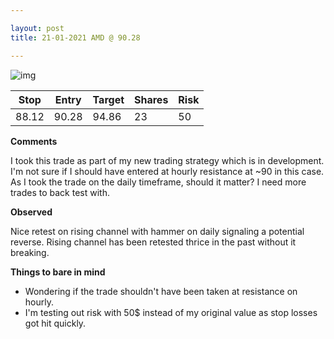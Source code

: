```yaml
---

layout: post
title: 21-01-2021 AMD @ 90.28

---
```


![img](https://i.imgur.com/X6R9UTS.png)

| Stop  | Entry | Target | Shares | Risk |
| ----- | ----- | ------ | ------ | ---- |
| 88.12 | 90.28 | 94.86  | 23     | 50   |

**Comments**

I took this trade as part of my new trading strategy which is in development. I'm not sure if I should have entered at hourly resistance at ~90 in this case. As I took the trade on the daily timeframe, should it matter? I need more trades to back test with.

**Observed**

Nice retest on rising channel with hammer on daily signaling a potential reverse. 
Rising channel has been retested thrice in the past without it breaking.

**Things to bare in mind**

- Wondering if the trade shouldn't have been taken at resistance on hourly.
- I'm testing out risk with 50$ instead of my original value as stop losses got hit quickly.